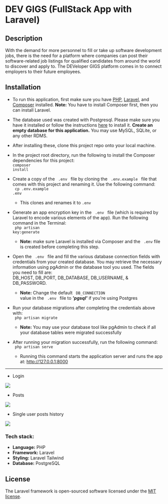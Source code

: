 # DEV GIGS (FullStack App with Laravel)

## Description
With the demand for more personnel to fill or take up software development jobs, there is the need for a platform where companies can post their software-related job listings for qualified candidates from around the world to discover and apply to. The DEVeloper GIGS platform comes in to connect employers to their future employees.

## Installation
- To run this application, first make sure you have [PHP](https://www.php.net/manual/en/install.php), [Laravel](https://laravel.com/docs/9.x/installation), and [Composer](https://getcomposer.org/download/) installed. **Note:** You have to install Composer first, then you can install Laravel.

- The database used was created with Postgresql. Please make sure you have it installed or follow the instructions [here](https://www.postgresql.org/download/) to install it. <strong>Create an empty database for this application.</strong> You may use MySQL, SQLite, or any other RDMS.

- After installing these, clone this project repo onto your local machine.

- In the project root directory, run the following to install the Composer dependencies for this project:
<br /> <code>composer install</code>

- Create a copy of the <code> .env </code> file by cloning the <code> .env.example </code> file that comes with this project and renaming it. 
Use the following command: 
<br /> <code> cp .env.example .env</code> 
    - This clones and renames it to <code>.env</code>
    
- Generate an app encryption key in the <code> .env </code> file (which is required by Laravel to encode various elements of the app). Run the following command in the Terminal:
<br /> <code> php artisan key:generate </code>
    - **Note:** make sure Laravel is installed via Composer and the <code> .env</code> file is created before completing this step.
    
- Open the <code> .env </code> file and fill the various database connection fields with credentials from your created database. You may retrieve the necessary information using pgAdmin or the database tool you used. The fields you need to fill are:
<br /> DB_HOST, DB_PORT, DB_DATABASE, DB_USERNAME, & DB_PASSWORD.
    - **Note:** Change the default <code> DB_CONNECTION </code> value in the <code> .env </code> file to __*'pgsql'*__ if you're using Postgres
    
- Run your database migrations after completing the credentials above with:
<br /> <code> php artisan migrate </code>
    - **Note:** You may use your database tool like pgAdmin to check if all your database tables were migrated successfully
    
- After running your migration successfully, run the following command:
<br /> <code> php artisan serve </code>
    - Running this command starts the application server and runs the app at: http://127.0.0.1:8000

<hr />

- Login
<img src="https://github.com/davidamebley/"/>

- Posts 
<img src="https://github.com/davidamebley/" />

- Single user posts history
<img src="https://github.com/davidamebley/" />

### Tech stack:
- <strong>Language:</strong> PHP
- <strong>Framework:</strong> Laravel
- <strong>Styling:</strong> Laravel Tailwind
- <strong>Database:</strong> PostgreSQL

## License

The Laravel framework is open-sourced software licensed under the [MIT license](https://opensource.org/licenses/MIT).

